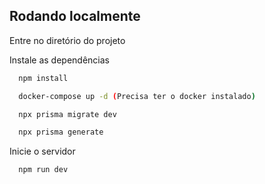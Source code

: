 ## Rodando localmente


Entre no diretório do projeto

Instale as dependências

```bash
  npm install
```

```bash
  docker-compose up -d (Precisa ter o docker instalado)
```

```bash
  npx prisma migrate dev
```

```bash
  npx prisma generate
```


Inicie o servidor

```bash
  npm run dev
```


